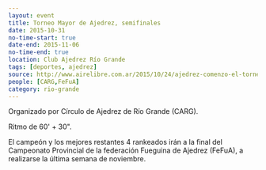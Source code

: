 ```yaml
---
layout: event 
title: Torneo Mayor de Ajedrez, semifinales
date: 2015-10-31
no-time-start: true
date-end: 2015-11-06
no-time-end: true
location: Club Ajedrez Río Grande
tags: [deportes, ajedrez]
source: http://www.airelibre.com.ar/2015/10/24/ajedrez-comenzo-el-torneo-mayor-de-rio-grande-con-17-jugadores-y-un-sistema-distinto-comenzo-el-torneo-mas-importante-del-ano-a-nivel-local/
people: [CARG,FeFuA]
category: rio-grande
---
```


Organizado por Círculo de Ajedrez de Río Grande (CARG).

Ritmo de 60' + 30".

El campeón y los mejores restantes 4 rankeados irán a la final del Campeonato Provincial de la federación Fueguina de Ajedrez (FeFuA), a realizarse la última semana de noviembre.
